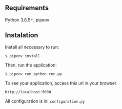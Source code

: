 ## Requirements

Python 3.8.5+, pipenv

## Instalation

Install all necessary to run:

    $ pipenv install

Then, run the application:

	$ pipenv run python run.py

To see your application, access this url in your browser: 

	http://localhost:5000

All configuration is in: `configuration.py`
